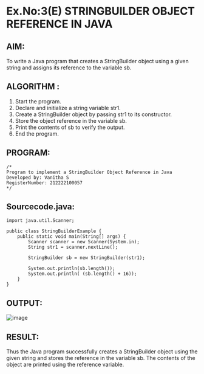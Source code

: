 # Ex.No:3(E)  STRINGBUILDER OBJECT REFERENCE IN JAVA

## AIM:
To write a Java program that creates a StringBuilder object using a given string and assigns its reference to the variable sb.

## ALGORITHM :
1.	Start the program.
2.	Declare and initialize a string variable str1.
3.	Create a StringBuilder object by passing str1 to its constructor.
4.	Store the object reference in the variable sb.
5.	Print the contents of sb to verify the output.
6.	End the program.


## PROGRAM:
 ```
/*
Program to implement a StringBuilder Object Reference in Java
Developed by: Vanitha S
RegisterNumber: 212222100057 
*/
```

## Sourcecode.java:
```
import java.util.Scanner;

public class StringBuilderExample {
    public static void main(String[] args) {
        Scanner scanner = new Scanner(System.in);
        String str1 = scanner.nextLine();

        StringBuilder sb = new StringBuilder(str1);

        System.out.println(sb.length());
        System.out.println( (sb.length() + 16));
    }
}
```

## OUTPUT:

![image](https://github.com/user-attachments/assets/89c174ea-1c59-48c3-a13e-1e8c3747c5fd)



## RESULT:
Thus the  Java program successfully creates a StringBuilder object using the given string and stores the reference in the variable sb. The contents of the object are printed using the reference variable.


